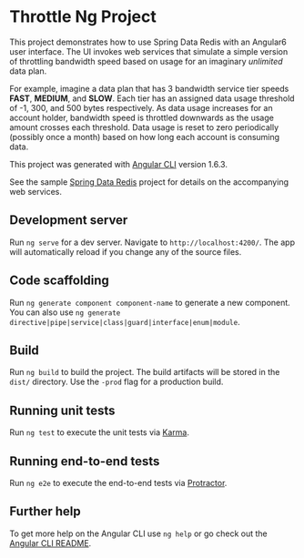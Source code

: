 # Throttle Ng Project

This project demonstrates how to use Spring Data Redis with an Angular6 user interface. The UI invokes web services that simulate a simple version of throttling bandwidth speed based on usage for an imaginary *unlimited* data plan.			

For example, imagine a data plan that has 3 bandwidth service tier speeds __FAST__, __MEDIUM__, and __SLOW__. Each tier has an assigned data usage threshold of -1, 300, and 500 bytes respectively. As data usage increases for an account holder, bandwidth speed is throttled downwards as the usage amount crosses each threshold. Data usage is reset to zero periodically (possibly once a month) based on how long each account is consuming data.

This project was generated with [Angular CLI](https://github.com/angular/angular-cli) version 1.6.3.

See the sample [Spring Data Redis](https://github.com/programming4phone/redis.demo) project for details on the accompanying web services.

## Development server

Run `ng serve` for a dev server. Navigate to `http://localhost:4200/`. The app will automatically reload if you change any of the source files.

## Code scaffolding

Run `ng generate component component-name` to generate a new component. You can also use `ng generate directive|pipe|service|class|guard|interface|enum|module`.

## Build

Run `ng build` to build the project. The build artifacts will be stored in the `dist/` directory. Use the `-prod` flag for a production build.

## Running unit tests

Run `ng test` to execute the unit tests via [Karma](https://karma-runner.github.io).

## Running end-to-end tests

Run `ng e2e` to execute the end-to-end tests via [Protractor](http://www.protractortest.org/).

## Further help

To get more help on the Angular CLI use `ng help` or go check out the [Angular CLI README](https://github.com/angular/angular-cli/blob/master/README.md).
